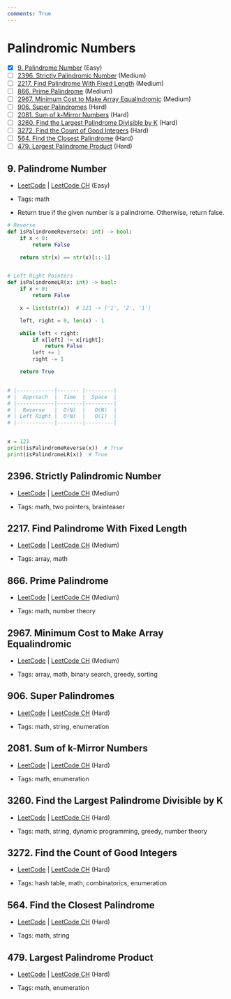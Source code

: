 ```yaml
---
comments: True
---
```


# Palindromic Numbers

- [x] [9. Palindrome Number](https://leetcode.cn/problems/palindrome-number/) (Easy)
- [ ] [2396. Strictly Palindromic Number](https://leetcode.cn/problems/strictly-palindromic-number/) (Medium)
- [ ] [2217. Find Palindrome With Fixed Length](https://leetcode.cn/problems/find-palindrome-with-fixed-length/) (Medium)
- [ ] [866. Prime Palindrome](https://leetcode.cn/problems/prime-palindrome/) (Medium)
- [ ] [2967. Minimum Cost to Make Array Equalindromic](https://leetcode.cn/problems/minimum-cost-to-make-array-equalindromic/) (Medium)
- [ ] [906. Super Palindromes](https://leetcode.cn/problems/super-palindromes/) (Hard)
- [ ] [2081. Sum of k-Mirror Numbers](https://leetcode.cn/problems/sum-of-k-mirror-numbers/) (Hard)
- [ ] [3260. Find the Largest Palindrome Divisible by K](https://leetcode.cn/problems/find-the-largest-palindrome-divisible-by-k/) (Hard)
- [ ] [3272. Find the Count of Good Integers](https://leetcode.cn/problems/find-the-count-of-good-integers/) (Hard)
- [ ] [564. Find the Closest Palindrome](https://leetcode.cn/problems/find-the-closest-palindrome/) (Hard)
- [ ] [479. Largest Palindrome Product](https://leetcode.cn/problems/largest-palindrome-product/) (Hard)

## 9. Palindrome Number

-   [LeetCode](https://leetcode.com/problems/palindrome-number/) | [LeetCode CH](https://leetcode.cn/problems/palindrome-number/) (Easy)

-   Tags: math
-   Return true if the given number is a palindrome. Otherwise, return false.

```python title="9. Palindrome Number - Python Solution"
# Reverse
def isPalindromeReverse(x: int) -> bool:
    if x < 0:
        return False

    return str(x) == str(x)[::-1]


# Left Right Pointers
def isPalindromeLR(x: int) -> bool:
    if x < 0:
        return False

    x = list(str(x))  # 121 -> ['1', '2', '1']

    left, right = 0, len(x) - 1

    while left < right:
        if x[left] != x[right]:
            return False
        left += 1
        right -= 1

    return True


# |------------|------- |---------|
# |  Approach  |  Time  |  Space  |
# |------------|--------|---------|
# |  Reverse   |  O(N)  |   O(N)  |
# | Left Right |  O(N)  |   O(1)  |
# |------------|--------|---------|


x = 121
print(isPalindromeReverse(x))  # True
print(isPalindromeLR(x))  # True

```

## 2396. Strictly Palindromic Number

-   [LeetCode](https://leetcode.com/problems/strictly-palindromic-number/) | [LeetCode CH](https://leetcode.cn/problems/strictly-palindromic-number/) (Medium)

-   Tags: math, two pointers, brainteaser

## 2217. Find Palindrome With Fixed Length

-   [LeetCode](https://leetcode.com/problems/find-palindrome-with-fixed-length/) | [LeetCode CH](https://leetcode.cn/problems/find-palindrome-with-fixed-length/) (Medium)

-   Tags: array, math

## 866. Prime Palindrome

-   [LeetCode](https://leetcode.com/problems/prime-palindrome/) | [LeetCode CH](https://leetcode.cn/problems/prime-palindrome/) (Medium)

-   Tags: math, number theory

## 2967. Minimum Cost to Make Array Equalindromic

-   [LeetCode](https://leetcode.com/problems/minimum-cost-to-make-array-equalindromic/) | [LeetCode CH](https://leetcode.cn/problems/minimum-cost-to-make-array-equalindromic/) (Medium)

-   Tags: array, math, binary search, greedy, sorting

## 906. Super Palindromes

-   [LeetCode](https://leetcode.com/problems/super-palindromes/) | [LeetCode CH](https://leetcode.cn/problems/super-palindromes/) (Hard)

-   Tags: math, string, enumeration

## 2081. Sum of k-Mirror Numbers

-   [LeetCode](https://leetcode.com/problems/sum-of-k-mirror-numbers/) | [LeetCode CH](https://leetcode.cn/problems/sum-of-k-mirror-numbers/) (Hard)

-   Tags: math, enumeration

## 3260. Find the Largest Palindrome Divisible by K

-   [LeetCode](https://leetcode.com/problems/find-the-largest-palindrome-divisible-by-k/) | [LeetCode CH](https://leetcode.cn/problems/find-the-largest-palindrome-divisible-by-k/) (Hard)

-   Tags: math, string, dynamic programming, greedy, number theory

## 3272. Find the Count of Good Integers

-   [LeetCode](https://leetcode.com/problems/find-the-count-of-good-integers/) | [LeetCode CH](https://leetcode.cn/problems/find-the-count-of-good-integers/) (Hard)

-   Tags: hash table, math, combinatorics, enumeration

## 564. Find the Closest Palindrome

-   [LeetCode](https://leetcode.com/problems/find-the-closest-palindrome/) | [LeetCode CH](https://leetcode.cn/problems/find-the-closest-palindrome/) (Hard)

-   Tags: math, string

## 479. Largest Palindrome Product

-   [LeetCode](https://leetcode.com/problems/largest-palindrome-product/) | [LeetCode CH](https://leetcode.cn/problems/largest-palindrome-product/) (Hard)

-   Tags: math, enumeration
